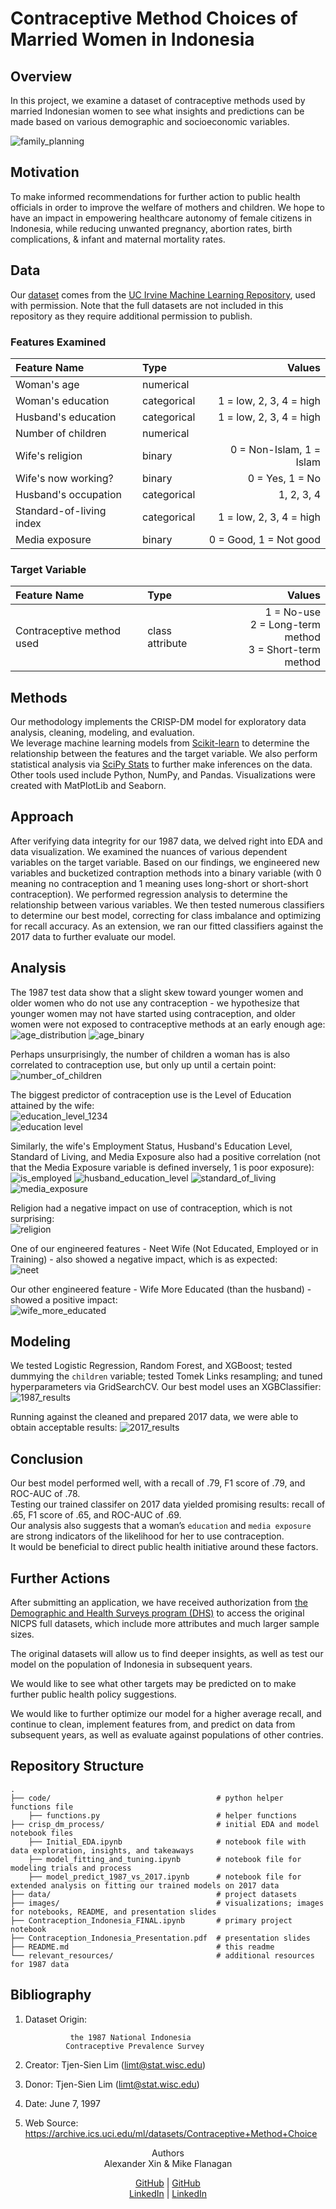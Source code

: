 # Contraceptive Method Choices of Married Women in Indonesia
  
## Overview  
In this project, we examine a dataset of contraceptive methods used by married Indonesian women to see what insights and predictions can be made based on various demographic and socioeconomic variables.  

![family_planning](images/indonesian-family.jpeg)  
  
## Motivation  
To make informed recommendations for further action to public health officials in order to improve the welfare of mothers and children. We hope to have an impact in empowering healthcare autonomy of female citizens in Indonesia, while reducing unwanted pregnancy, abortion rates, birth complications, & infant and maternal mortality rates.  
  
## Data  
Our [dataset](https://archive.ics.uci.edu/ml/datasets/Contraceptive+Method+Choice) comes from the [UC Irvine Machine Learning Repository](https://archive.ics.uci.edu/ml/index.php), used with permission.  Note that the full datasets are not included in this repository as they require additional permission to publish.
  
### Features Examined  
Feature Name             |  Type         |     Values  
:------------------------|:--------------|-------------:  
Woman's age              | numerical     |   
Woman's education        | categorical   | 1 = low, 2, 3, 4 = high  
Husband's education      | categorical   | 1 = low, 2, 3, 4 = high  
Number of children       | numerical     |   
Wife's religion          | binary        | 0 = Non-Islam, 1 = Islam  
Wife's now working?      | binary        | 0 = Yes, 1 = No  
Husband's occupation     | categorical   | 1, 2, 3, 4  
Standard-of-living index | categorical   | 1 = low, 2, 3, 4 = high  
Media exposure           | binary        | 0 = Good, 1 = Not good  
  
### Target Variable  
Feature Name             |  Type           |     Values  
:------------------------|:----------------|-------------:  
Contraceptive method used| class attribute |  1 = No-use <br> 2 = Long-term method <br> 3 = Short-term method  
  
## Methods  
Our methodology implements the CRISP-DM model for exploratory data analysis, cleaning, modeling, and evaluation.  
We leverage machine learning models from [Scikit-learn](https://scikit-learn.org/stable/) to determine the relationship between the features and the target variable. We also perform statistical analysis via [SciPy Stats](https://docs.scipy.org/doc/scipy/reference/stats.html) to further make inferences on the data.  
Other tools used include Python, NumPy, and Pandas. Visualizations were created with MatPlotLib and Seaborn.  
  
## Approach
After verifying data integrity for our 1987 data, we delved right into EDA and data visualization. We examined the nuances of various dependent variables on the target variable. Based on our findings, we engineered new variables and bucketized contraption methods into a binary variable (with 0 meaning no contraception and 1 meaning uses long-short or short-short contraception). We performed regression analysis to determine the relationship between various variables. We then tested numerous classifiers to determine our best model, correcting for class imbalance and optimizing for recall accuracy. As an extension, we ran our fitted classifiers against the 2017 data to further evaluate our model.
  
## Analysis
The 1987 test data show that a slight skew toward younger women and older women who do not use any contraception - we hypothesize that younger women may not have started using contraception, and older women were not exposed to contraceptive methods at an early enough age:  
![age_distribution](images/01_age.png)
![age_binary](images/Contraception%20Method%20%28Binary%29%20vs%20Age.png)

Perhaps unsurprisingly, the number of children a woman has is also correlated to contraception use, but only up until a certain point:  
![number_of_children](images/Contraception%20Method%20%28Binary%29%20vs%20%23%20of%20Children.png)

The biggest predictor of contraception use is the Level of Education attained by the wife:  
![education_level_1234](images/011_edu.png)  
![education level](images/Contraception%20Method%20%28Binary%29%20vs%20Education.png)

Similarly, the wife's Employment Status, Husband's Education Level, Standard of Living, and Media Exposure also had a positive correlation (not that the Media Exposure variable is defined inversely, 1 is poor exposure):  
![is_employed](images/Contraception%20Method%20%28Binary%29%20vs%20Is%20Employed.png)
![husband_education_level](images/Contraception%20Method%20%28Binary%29%20vs%20Husband%27s%20Education.png)
![standard_of_living](images/Contraception%20Method%20%28Binary%29%20vs%20Standard%20of%20Living.png)
![media_exposure](images/Contraception%20Method%20%28Binary%29%20vs%20Media%20Exposure.png)

Religion had a negative impact on use of contraception, which is not surprising:  
![religion](images/Contraception%20Method%20%28Binary%29%20vs%20Religion.png)

One of our engineered features - Neet Wife (Not Educated, Employed or in Training) - also showed a negative impact, which is as expected:  
![neet](images/Contraception%20Method%20%28Binary%29%20vs%20NEET%20Wife.png)

Our other engineered feature - Wife More Educated (than the husband) - showed a positive impact:  
![wife_more_educated](images/Contraception%20Method%20%28Binary%29%20vs%20Wife%20More%20Educated.png)
  
## Modeling
We tested Logistic Regression, Random Forest, and XGBoost; tested dummying the `children` variable; tested Tomek Links resampling; and tuned hyperparameters via GridSearchCV.
Our best model uses an XGBClassifier:
![1987_results](images/xgb_output_final_1987.png)

Running against the cleaned and prepared 2017 data, we were able to obtain acceptable results:
![2017_results](images/xgb_output_final.png)
  
## Conclusion
Our best model performed well, with a recall of .79, F1 score of .79, and ROC-AUC of .78.  
Testing our trained classifer on 2017 data yielded promising results: recall of .65, F1 score of .65, and ROC-AUC of .69.  
Our analysis also suggests that a woman’s `education` and `media exposure` are strong indicators of the likelihood for her to use contraception.  
It would be beneficial to direct public health initiative around these factors.
  
## Further Actions  
After submitting an application, we have received authorization from [the Demographic and Health Surveys program (DHS)](https://www.dhsprogram.com/Countries/Country-Main.cfm?ctry_id=17&c=Indonesia&Country=Indonesia&cn=&r=4) to access the original NICPS full datasets, which include more attributes and much larger sample sizes.  
  
The original datasets will allow us to find deeper insights, as well as test our model on the population of Indonesia in subsequent years.  
  
We would like to see what other targets may be predicted on to make further public health policy suggestions.  
  
We would like to further optimize our model for a higher average recall, and continue to clean, implement features from, and predict on data from subsequent years, as well as evaluate against populations of other contries.  

## Repository Structure
    .
    ├── code/                                     # python helper functions file
        ├── functions.py                          # helper functions
    ├── crisp_dm_process/                         # initial EDA and model notebook files 
        ├── Initial_EDA.ipynb                     # notebook file with data exploration, insights, and takeaways  
        ├── model_fitting_and_tuning.ipynb        # notebook file for modeling trials and process
        ├── model_predict_1987_vs_2017.ipynb      # notebook file for extended analysis on fitting our trained models on 2017 data
    ├── data/                                     # project datasets
    ├── images/                                   # visualizations; images for notebooks, README, and presentation slides
    ├── Contraception_Indonesia_FINAL.ipynb       # primary project notebook  
    ├── Contraception_Indonesia_Presentation.pdf  # presentation slides
    ├── README.md                                 # this readme
    └── relevant_resources/                       # additional resources for 1987 data

  
## Bibliography  
1. Dataset Origin:  
  
                 the 1987 National Indonesia  
                Contraceptive Prevalence Survey  
2. Creator: Tjen-Sien Lim (limt@stat.wisc.edu)  
3. Donor:   Tjen-Sien Lim (limt@stat.wisc.edu)  
4. Date:    June 7, 1997
5. Web Source: https://archive.ics.uci.edu/ml/datasets/Contraceptive+Method+Choice                
  
<div align="center";>Authors  
  <div align="center";>Alexander Xin & Mike Flanagan  
    
[GitHub](https://github.com/eggrollofchaos) | [GitHub](https://github.com/mike-flanagan/)  
[LinkedIn](https://linkedin.com/in/waximus) | [LinkedIn](https://www.linkedin.com/in/mike-flanagan-data/)
